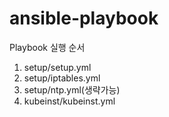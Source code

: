 # ansible-playbook
Playbook 실행 순서
1. setup/setup.yml
2. setup/iptables.yml
3. setup/ntp.yml(생략가능)
4. kubeinst/kubeinst.yml
